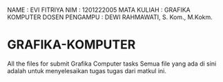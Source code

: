 NAME : EVI FITRIYA
NIM  : 1201222005
MATA KULIAH : GRAFIKA KOMPUTER
DOSEN PENGAMPU : DEWI RAHMAWATI, S. Kom., M.Kokm.

# GRAFIKA-KOMPUTER
All the files for submit Grafika Computer tasks
Semua file yang ada di sini adalah untuk menyelesaikan tugas tugas dari matkul ini.


